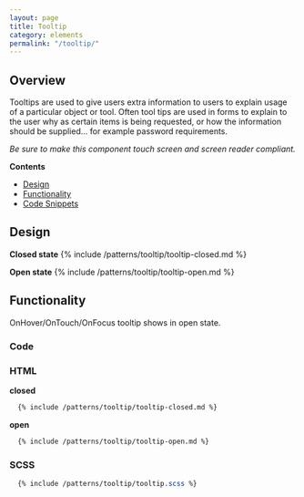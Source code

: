 ```yaml
---
layout: page
title: Tooltip
category: elements
permalink: "/tooltip/"
---
```


## Overview
Tooltips are used to give users extra information to users to explain usage of a particular object or tool.  Often tool tips are used in forms to explain to the user why as certain items is being requested, or how the information should be supplied... for example password requirements.

*Be sure to make this component touch screen and screen reader compliant.*

**Contents**
- [Design](#design)
- [Functionality](#functionality)
- [Code Snippets](#snippets)

<a name="design"></a>
## Design
**Closed state**
{% include /patterns/tooltip/tooltip-closed.md %}

**Open state**
{% include /patterns/tooltip/tooltip-open.md %}

<a name="functionality"></a>
## Functionality
OnHover/OnTouch/OnFocus tooltip shows in open state.


<a name=“code”></a>
### Code
### HTML
**closed**
```html
  {% include /patterns/tooltip/tooltip-closed.md %}
```

**open**
```html
  {% include /patterns/tooltip/tooltip-open.md %}
```

### SCSS
```scss
  {% include /patterns/tooltip/tooltip.scss %}
```
